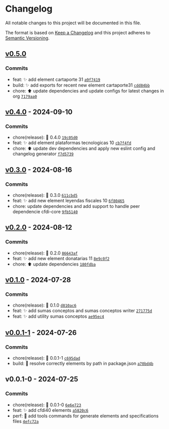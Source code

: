 # Changelog

All notable changes to this project will be documented in this file.

The format is based on [Keep a Changelog](https://keepachangelog.com/en/1.0.0/)
and this project adheres to [Semantic Versioning](https://semver.org/spec/v2.0.0.html).

## [v0.5.0](https://luffynando.github.com/nodecfdi/cfdi-elements/compare/v0.4.0...v0.5.0)

### Commits

- feat: :sparkles: add element cartaporte 31 [`a9f7419`](https://luffynando.github.com/nodecfdi/cfdi-elements/commit/a9f74194882304b88c42cf8d251ea376c15aa636)
- build: :sparkles: add exports for recent new element cartaporte31 [`cdd84bb`](https://luffynando.github.com/nodecfdi/cfdi-elements/commit/cdd84bb7071d187e6ea1b5c1a713eb19bbbc0c57)
- chore: :arrow_up: update dependencies and update configs for latest changes in org [`7179aa0`](https://luffynando.github.com/nodecfdi/cfdi-elements/commit/7179aa0e6154ee74815864477e9d70c57c43a329)

## [v0.4.0](https://luffynando.github.com/nodecfdi/cfdi-elements/compare/v0.3.0...v0.4.0) - 2024-09-10

### Commits

- chore(release): :tada: 0.4.0 [`19c05d0`](https://luffynando.github.com/nodecfdi/cfdi-elements/commit/19c05d0d1661aebddb6c0a1bdc71b8550683d71d)
- feat: :sparkles: add element plataformas tecnologicas 10 [`cb7f4fd`](https://luffynando.github.com/nodecfdi/cfdi-elements/commit/cb7f4fd9b271136840827d50e9b493c29107f929)
- chore: :arrow_up: update dev dependencies and apply new eslint config and changelog generator [`f7d5739`](https://luffynando.github.com/nodecfdi/cfdi-elements/commit/f7d57399ec5d595257ffa05792510133a2ea65d4)

## [v0.3.0](https://luffynando.github.com/nodecfdi/cfdi-elements/compare/v0.2.0...v0.3.0) - 2024-08-16

### Commits

- chore(release): :tada: 0.3.0 [`611cbd5`](https://luffynando.github.com/nodecfdi/cfdi-elements/commit/611cbd5f83446e53c3163e07204d5f8b06b11dae)
- feat: :sparkles: add new element leyendas fiscales 10 [`6f80465`](https://luffynando.github.com/nodecfdi/cfdi-elements/commit/6f804653be3ba2cfcf9cb06657a2b87216ca3058)
- chore: update dependencies and add support to handle peer dependencie cfdi-core [`9fb5140`](https://luffynando.github.com/nodecfdi/cfdi-elements/commit/9fb51401264ba4ed074bc32f66fecb58328e8f14)

## [v0.2.0](https://luffynando.github.com/nodecfdi/cfdi-elements/compare/v0.1.0...v0.2.0) - 2024-08-12

### Commits

- chore(release): :tada: 0.2.0 [`86643af`](https://luffynando.github.com/nodecfdi/cfdi-elements/commit/86643afa3c6d1cc92329754d580ce0421f819630)
- feat: :sparkles: add new element donatarias 11 [`8e9c0f2`](https://luffynando.github.com/nodecfdi/cfdi-elements/commit/8e9c0f282f0bdd97adff9630f85489414b25dc7b)
- chore: :arrow_up: update dependencies [`180fdba`](https://luffynando.github.com/nodecfdi/cfdi-elements/commit/180fdba99ea464d4887200961f9c2d911e690deb)

## [v0.1.0](https://luffynando.github.com/nodecfdi/cfdi-elements/compare/v0.0.1-1...v0.1.0) - 2024-07-28

### Commits

- chore(release): :tada: 0.1.0 [`d810ac6`](https://luffynando.github.com/nodecfdi/cfdi-elements/commit/d810ac630e003cd09f59d79d7ec9e3435e8495ed)
- feat: :sparkles: add sumas conceptos and sumas conceptos writer [`271775d`](https://luffynando.github.com/nodecfdi/cfdi-elements/commit/271775d1b775c432e0122121e98c11d9c3b6d4e4)
- feat: :sparkles: add utility sumas conceptos [`ae95ec4`](https://luffynando.github.com/nodecfdi/cfdi-elements/commit/ae95ec4dd9f50ae176ddfeafd8fa2e1d9921f156)

## [v0.0.1-1](https://luffynando.github.com/nodecfdi/cfdi-elements/compare/v0.0.1-0...v0.0.1-1) - 2024-07-26

### Commits

- chore(release): :tada: 0.0.1-1 [`c695dad`](https://luffynando.github.com/nodecfdi/cfdi-elements/commit/c695dad0ef3272546f4113ff4aa6a80ff06699d1)
- build: :construction: resolve correctly elements by path in package.json [`a70bd4b`](https://luffynando.github.com/nodecfdi/cfdi-elements/commit/a70bd4b84bc068dda18b397be4fe2a5352dd7ca1)

## v0.0.1-0 - 2024-07-25

### Commits

- chore(release): :tada: 0.0.1-0 [`6e6e723`](https://luffynando.github.com/nodecfdi/cfdi-elements/commit/6e6e723ab04c0c5c1509b7a1e5ba7c22b1023fc7)
- feat: :sparkles: add cfdi40 elements [`a5820c6`](https://luffynando.github.com/nodecfdi/cfdi-elements/commit/a5820c603353f0c6fbf5edbb3bc408717c85bbf3)
- perf: :hammer: add tools commands for generate elements and specifications files [`4efc72a`](https://luffynando.github.com/nodecfdi/cfdi-elements/commit/4efc72a7e303be1c9435d0b64293eaa3d4e29e70)
